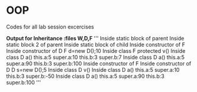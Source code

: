 # OOP
Codes for all lab session excercises

**Output for Inheritance :files W,D,F**
'''
Inside static block of parent
Inside static block 2 of parent
Inside static block of child
Inside constructor of F
Inside constructor of D
F d=new D();10
Inside class F protected v()
Inside class D a()       this.a:5     super.a:10    this.b:3       super.b:7
Inside class D a()       this.a:5     super.a:90    this.b:3        super.b:100
Inside constructor of F
Inside constructor of D
D s=new D();5
Inside class D v()
Inside class D a()       this.a:5     super.a:10    this.b:3       super.b:-50
Inside class D a()       this.a:5     super.a:90    this.b:3        super.b:100
'''


